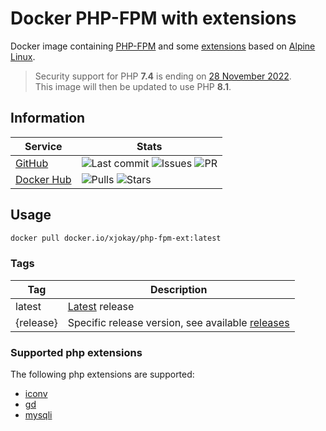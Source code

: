# Docker PHP-FPM with extensions

Docker image containing [PHP-FPM](https://hub.docker.com/_/php) and some
[extensions](https://github.com/jokay/docker-php-fpm-ext#supported-php-extensions)
based on [Alpine Linux](https://www.alpinelinux.org).

> Security support for PHP **7.4** is ending on [28 November 2022](https://www.php.net/supported-versions.php).  
> This image will then be updated to use PHP **8.1**.

## Information

| Service                                                   | Stats                                                                                                                                                                                                                                                                                                         |
| --------------------------------------------------------- | ------------------------------------------------------------------------------------------------------------------------------------------------------------------------------------------------------------------------------------------------------------------------------------------------------------- |
| [GitHub](https://github.com/jokay/docker-php-fpm-ext)     | ![Last commit](https://img.shields.io/github/last-commit/jokay/docker-php-fpm-ext.svg?style=flat-square) ![Issues](https://img.shields.io/github/issues-raw/jokay/docker-php-fpm-ext.svg?style=flat-square) ![PR](https://img.shields.io/github/issues-pr-raw/jokay/docker-php-fpm-ext.svg?style=flat-square) |
| [Docker Hub](https://hub.docker.com/r/xjokay/php-fpm-ext) | ![Pulls](https://img.shields.io/docker/pulls/xjokay/php-fpm-ext.svg?style=flat-square) ![Stars](https://img.shields.io/docker/stars/xjokay/php-fpm-ext.svg?style=flat-square)                                                                                                                                 |

## Usage

```sh
docker pull docker.io/xjokay/php-fpm-ext:latest
```

### Tags

| Tag       | Description                                                                                              |
| --------- | -------------------------------------------------------------------------------------------------------- |
| latest    | [Latest](https://github.com/jokay/docker-php-fpm-ext/releases/latest) release                            |
| {release} | Specific release version, see available [releases](https://github.com/jokay/docker-php-fpm-ext/releases) |

### Supported php extensions

The following php extensions are supported:

- [iconv](https://www.php.net/manual/en/intro.iconv.php)
- [gd](https://www.php.net/manual/en/intro.image.php)
- [mysqli](https://www.php.net/manual/en/intro.mysqli.php)
